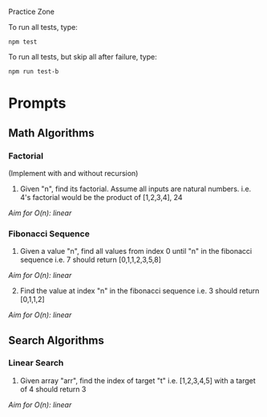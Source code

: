 Practice Zone

To run all tests, type:

```
npm test
```

To run all tests, but skip all after failure, type:

```
npm run test-b
```

# Prompts

## **Math Algorithms**

### **Factorial**

(Implement with and without recursion)

1) Given "n", find its factorial. Assume all inputs are natural numbers. i.e. 4's factorial would be the product of [1,2,3,4], 24

*Aim for O(n): linear*

### **Fibonacci Sequence**

1) Given a value "n", find all values from index 0 until "n" in the fibonacci sequence i.e. 7 should return [0,1,1,2,3,5,8]

*Aim for O(n): linear*

2) Find the value at index "n" in the fibonacci sequence i.e. 3 should return [0,1,1,2]

*Aim for O(n): linear*

## **Search Algorithms**

### **Linear Search**

1) Given array "arr", find the index of target "t" i.e. [1,2,3,4,5] with a target of 4 should return 3

*Aim for O(n): linear*